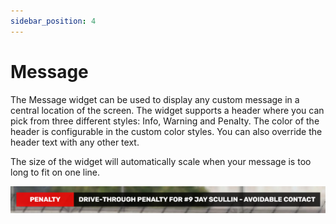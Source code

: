 ```yaml
---
sidebar_position: 4
---
```


# Message

The Message widget can be used to display any custom message in a central location of the screen. The widget supports a header where you can pick from three different styles: Info, Warning and Penalty. The color of the header is configurable in the custom color styles. You can also override the header text with any other text.

The size of the widget will automatically scale when your message is too long to fit on one line.

![Message](../../static/img/widgets/message.png)
